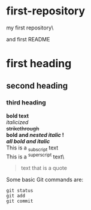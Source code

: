 # first-repository
my first repository\

and first README

# first heading
## second heading
### third heading

**bold text**\
*italicized*\
~~strikethrough~~\
**bold and _nested italic_ !**\
***all bold and italic***\
This is a <sub>subscript</sub> text\
This is a <sup>superscript</sup> text\

> text that is a quote

Some basic Git commands are:
```
git status
git add
git commit
```


